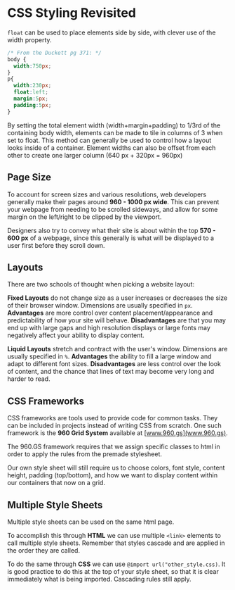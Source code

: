 # CSS Styling Revisited

`float` can be used to place elements side by side, with clever use of the width property.

```css
/* From the Duckett pg 371: */
body {
  width:750px;
}
p{
  width:230px;
  float:left;
  margin:5px;
  padding:5px;
}
```

By setting the total element width (width+margin+padding) to 1/3rd of the containing body width, elements can be made to tile in columns of 3 when set to float. This method can generally be used to control how a layout looks inside of a container. Element widths can also be offset from each other to create one larger column (640 px + 320px = 960px)

## Page Size

To account for screen sizes and various resolutions, web developers generally make their pages around **960 - 1000 px wide**. This can prevent your webpage from needing to be scrolled sideways, and allow for some margin on the left/right to be clipped by the viewport.

Designers also try to convey what their site is about within the top **570 - 600 px** of a webpage, since this generally is what will be displayed to a user first before they scroll down.

## Layouts

There are two schools of thought when picking a website layout:

**Fixed Layouts** do not change size as a user increases or decreases the size of their browser window. Dimensions are usually specified in `px`. **Advantages** are more control over content placement/appearance and predictability of how your site will behave. **Disadvantages** are that you may end up with large gaps and high resolution displays or large fonts may negatively affect your ability to display content.

**Liquid Layouts** stretch and contract with the user's window. Dimensions are usually specified in `%`. **Advantages** the ability to fill a large window and adapt to different font sizes. **Disadvantages** are less control over the look of content, and the chance that lines of text may become very long and harder to read.

## CSS Frameworks

CSS frameworks are tools used to provide code for common tasks. They can be included in projects instead of writing CSS from scratch. One such framework is the **960 Grid System** available at [www.960.gs](www.960.gs).

The 960.GS framework requires that we assign specific classes to html in order to apply the rules from the premade stylesheet.

Our own style sheet will still require us to choose colors, font style, content height, padding (top/bottom), and how we want to display content within our containers that now on a grid.

## Multiple Style Sheets

Multiple style sheets can be used on the same html page.

To accomplish this through **HTML** we can use multiple `<link>` elements to call multiple style sheets. Remember that styles cascade and are applied in the order they are called.

To do the same through **CSS** we can use `@import url("other_style.css)`. It is good practice to do this at the top of your style sheet, so that it is clear immediately what is being imported. Cascading rules still apply.
